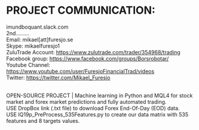 # PROJECT COMMUNICATION: 
imundboquant.slack.com
<br />2nd.........
<br />Email: mikael[att]furesjo.se
<br />Skype: mikaelfuresjo1
<br />ZuluTrade Account: https://www.zulutrade.com/trader/354968/trading
<br />Facebook group: https://www.facebook.com/groups/Borsrobotar/
<br />Youtube Channel: https://www.youtube.com/user/FuresjoFinancialTrad/videos
<br />Twitter: https://twitter.com/Mikael_Furesjo


<br /> OPEN-SOURCE PROJECT | Machine learning in Python and MQL4 for stock market and forex market predictions and fully automated trading. 
<br /> USE DropBox link (.txt file) to download Forex End-Of-Day (EOD) data. 
<br /> USE IQ19p_PreProcess_535Features.py to create our data matrix with 535 features and 8 targets values.
